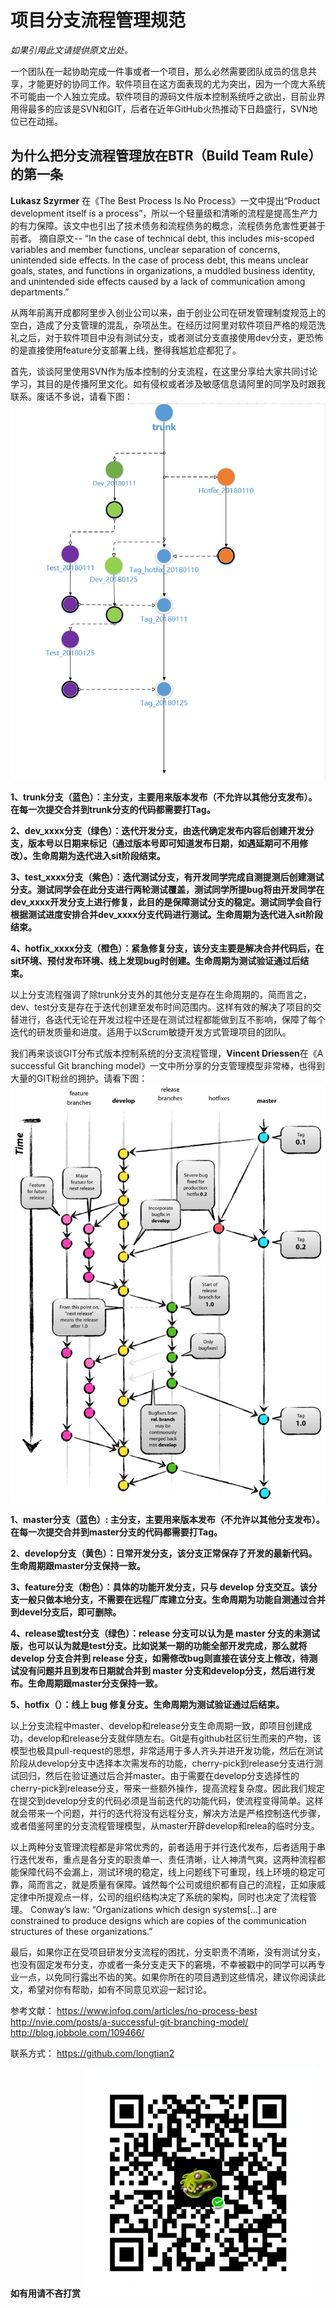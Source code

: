 #   项目分支流程管理规范 #

  *如果引用此文请提供原文出处。*

  一个团队在一起协助完成一件事或者一个项目，那么必然需要团队成员的信息共享，才能更好的协同工作。软件项目在这方面表现的尤为突出，因为一个庞大系统不可能由一个人独立完成。软件项目的源码文件版本控制系统呼之欲出，目前业界用得最多的应该是SVN和GIT，后者在近年GitHub火热推动下日趋盛行，SVN地位已在动摇。

  ## 为什么把分支流程管理放在BTR（Build Team Rule）的第一条 ##

  **Lukasz Szyrmer** 在《The Best Process Is No Process》一文中提出“Product development itself is a process”，所以一个轻量级和清晰的流程是提高生产力的有力保障。该文中也引出了技术债务和流程债务的概念，流程债务危害性更甚于前者。
       摘自原文--
     “In the case of technical debt, this includes mis-scoped variables and member functions, unclear separation of concerns, unintended side effects.
     In the case of process debt, this means unclear goals, states, and functions in organizations, a muddled business identity, and unintended side effects caused by a lack of communication among departments.”

 从两年前离开成都阿里步入创业公司以来，由于创业公司在研发管理制度规范上的空白，造成了分支管理的混乱，杂项丛生。在经历过阿里对软件项目严格的规范洗礼之后，对于软件项目中没有测试分支，或者测试分支直接使用dev分支，更恐怖的是直接使用feature分支部署上线，整得我尴尬症都犯了。

首先，谈谈阿里使用SVN作为版本控制的分支流程，在这里分享给大家共同讨论学习，其目的是传播阿里文化。如有侵权或者涉及敏感信息请阿里的同学及时跟我联系。废话不多说，请看下图：
![](https://github.com/longtian2/cc3/blob/master/images/ali_svn_branch.png)

**1、trunk分支（蓝色）：主分支，主要用来版本发布（不允许以其他分支发布）。在每一次提交合并到trunk分支的代码都需要打Tag。**

**2、dev_xxxx分支（绿色）：迭代开发分支，由迭代确定发布内容后创建开发分支，版本号以日期来标记（通过版本号即可知道发布日期，如遇延期可不用修改）。生命周期为迭代进入sit阶段结束。**

**3、test_xxxx分支（紫色）：迭代测试分支，有开发同学完成自测提测后创建测试分支。测试同学会在此分支进行两轮测试覆盖，测试同学所提bug将由开发同学在dev_xxxx开发分支上进行修复，此目的是保障测试分支的稳定。测试同学会自行根据测试进度安排合并dev_xxxx分支代码进行测试。生命周期为迭代进入sit阶段结束。**

**4、hotfix_xxxx分支（橙色）：紧急修复分支，该分支主要是解决合并代码后，在sit环境、预付发布环境、线上发现bug时创建。生命周期为测试验证通过后结束。**

以上分支流程强调了除trunk分支外的其他分支是存在生命周期的，简而言之，dev、test分支是存在于迭代创建至发布时间范围内。这样有效的解决了项目的交替进行，各迭代无论在开发过程中还是在测试过程都能做到互不影响，保障了每个迭代的研发质量和进度。适用于以Scrum敏捷开发方式管理项目的团队。

我们再来谈谈GIT分布式版本控制系统的分支流程管理，**Vincent Driessen**在《A successful Git branching model》一文中所分享的分支管理模型非常棒，也得到大量的GIT粉丝的拥护。请看下图：
![](https://github.com/longtian2/cc3/blob/master/images/git-branch.png)

**1、master分支（蓝色）: 主分支，主要用来版本发布（不允许以其他分支发布）。在每一次提交合并到master分支的代码都需要打Tag。**

**2、develop分支（黄色）：日常开发分支，该分支正常保存了开发的最新代码。生命周期跟master分支保持一致。**

**3、feature分支（粉色）：具体的功能开发分支，只与 develop 分支交互。该分支一般只做本地分支，不需要在远程厂库建立分支。生命周期为功能自测通过合并到devel分支后，即可删除。**

**4、release或test分支（绿色）：release 分支可以认为是 master 分支的未测试版，也可以认为就是test分支。比如说某一期的功能全部开发完成，那么就将 develop 分支合并到 release 分支，如需修改bug则直接在该分支上修改，待测试没有问题并且到发布日期就合并到 master 分支和develop分支，然后进行发布。生命周期跟master分支保持一致。**

**5、hotfix（）：线上 bug 修复分支。生命周期为测试验证通过后结束。**

以上分支流程中master、develop和release分支生命周期一致，即项目创建成功，develop和release分支就伴随左右。Git是有github社区衍生而来的产物，该模型也极具pull-request的思想，非常适用于多人齐头并进开发功能，然后在测试阶段从develop分支中选择本次需发布的功能，cherry-pick到release分支进行测试回归，然后在验证通过后合并master。由于需要在develop分支选择性的cherry-pick到release分支，带来一些额外操作，提高流程复杂度。因此我们规定在提交到develop分支的代码必须是当前迭代的功能代码，使流程变得简单。这样就会带来一个问题，并行的迭代将没有远程分支，解决方法是严格控制迭代步骤，或者借鉴阿里的分支流程管理模型，从master开辟develop和relea的临时分支。

以上两种分支管理流程都是非常优秀的，前者适用于并行迭代发布，后者适用于串行迭代发布，重点是各分支的职责单一、责任清晰，让人神清气爽。这两种流程都能保障代码不会漏上，测试环境的稳定，线上问题线下可重现，线上环境的稳定可靠，简而言之，就是质量有保障。诚然每个公司或组织都有自己的流程，正如康威定律中所提观点一样，公司的组织结构决定了系统的架构，同时也决定了流程管理。
    Conway’s law: “Organizations which design systems[...] are constrained to produce designs which are copies of the communication structures of these organizations.”

最后，如果你正在受项目研发分支流程的困扰，分支职责不清晰，没有测试分支，也没有固定发布分支，亦或者一条分支走天下的窘境，不幸被戳中的同学可以再专业一点，以免同行露出不齿的笑。如果你所在的项目遇到这些情况，建议你阅读此文，希望对你有帮助，如有不同意见欢迎一起讨论。

参考文献：
https://www.infoq.com/articles/no-process-best
http://nvie.com/posts/a-successful-git-branching-model/
http://blog.jobbole.com/109466/

联系方式：
https://github.com/longtian2

**如有用请不吝打赏**
![](https://github.com/longtian2/cc3/blob/master/images/wechat_pay.png)